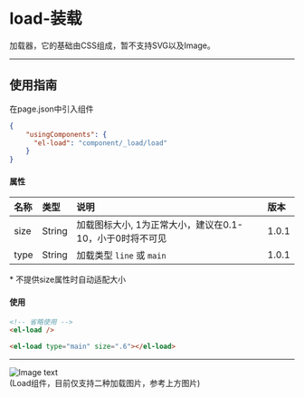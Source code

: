# load-装载

加载器，它的基础由CSS组成，暂不支持SVG以及Image。

---

## 使用指南

在page.json中引入组件

```json
{
    "usingComponents": {
      "el-load": "component/_load/load"
    }
}
```

#### **属性**

| 名称 | 类型 | 说明 | 版本 |
| :--- | :--- | :--- | :--- |
| size | String | 加载图标大小, 1为正常大小，建议在0.1-10，小于0时将不可见 | 1.0.1 |
| type | String | 加载类型 `line` 或 `main` | 1.0.1 |

\* 不提供size属性时自动适配大小

#### 使用

```html
<!-- 省略使用 -->
<el-load />

<el-load type="main" size=".6"></el-load>
```

---

![Image text](http://cdn.cabbagelol.net/wxapp-coms-load.png)  
\(Load组件，目前仅支持二种加载图片，参考上方图片\)

